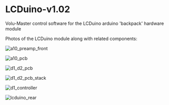 # LCDuino-v1.02
Volu-Master control software for the LCDuino arduino 'backpack' hardware module

Photos of the LCDuino module along with related components:

![a10_preamp_front](https://c2.staticflickr.com/8/7725/16832746374_e924aeef5f_z.jpg)

![a10_pcb](https://c1.staticflickr.com/5/4068/5139608335_18e3313196_z.jpg)

![d1_d2_pcb](https://c1.staticflickr.com/7/6023/5983263116_44db33c474_z.jpg)

![d1_d2_pcb_stack](https://c2.staticflickr.com/2/1092/5140212672_ff2821f81f_z.jpg)

![d1_controller](https://c1.staticflickr.com/3/2729/4468179732_e33f258d4e_z.jpg)

![lcduino_rear](https://c1.staticflickr.com/7/6022/5917155081_5253cf8f3f_z.jpg)
